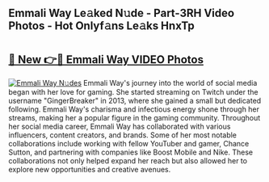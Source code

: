 ## Emmali Way Le𝚊ked N𝚞de - Part-3RH Video Photos - Hot Onlyf𝚊ns Le𝚊ks HnxTp

# <h2><a href="http://ab75883.deff.icu/?id=Emmali+Way">🔗 New 👉🔴 Emmali Way VIDEO Photos</a></h2>

[![Emmali Way N𝚞des](https://i.imgur.com/rIISA9y.gif)](http://ab75883.deff.icu/?id=Emmali+Way)
Emmali Way's journey into the world of social media began with her love for gaming. She started streaming on Twitch under the username "GingerBreaker" in 2013, where she gained a small but dedicated following. Emmali Way's charisma and infectious energy shone through her streams, making her a popular figure in the gaming community. Throughout her social media career, Emmali Way has collaborated with various influencers, content creators, and brands. Some of her most notable collaborations include working with fellow YouTuber and gamer, Chance Sutton, and partnering with companies like Boost Mobile and Nike. These collaborations not only helped expand her reach but also allowed her to explore new opportunities and creative avenues.

